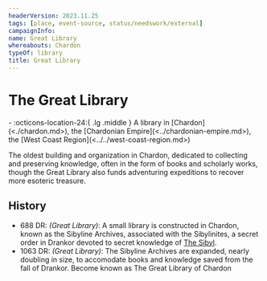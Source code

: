 ```yaml
---
headerVersion: 2023.11.25
tags: [place, event-source, status/needswork/external]
campaignInfo:
name: Great Library
whereabouts: Chardon
typeOf: library
title: Great Library
---
```

# The Great Library
<div class="grid cards ext-narrow-margin ext-one-column" markdown>
-    :octicons-location-24:{ .lg .middle } A library in [Chardon](<./chardon.md>), the [Chardonian Empire](<../chardonian-empire.md>), the [West Coast Region](<../../west-coast-region.md>)  
</div>




The oldest building and organization in Chardon, dedicated to collecting and preserving knowledge, often in the form of books and scholarly works, though the Great Library also funds adventuring expeditions to recover more esoteric treasure. 

## History
- 688 DR: *(Great Library)*: A small library is constructed in Chardon, known as the Sibyline Archives, associated with the Sibylinites, a secret order in Drankor devoted to secret knowledge of [The Sibyl](<../../../../cosmology/gods/incorporeal-gods/mos-numena-pantheon/the-sibyl.md>). 
- 1063 DR: *(Great Library)*: The Sibyline Archives are expanded, nearly doubling in size, to accomodate books and knowledge saved from the fall of Drankor. Become known as The Great Library of Chardon





